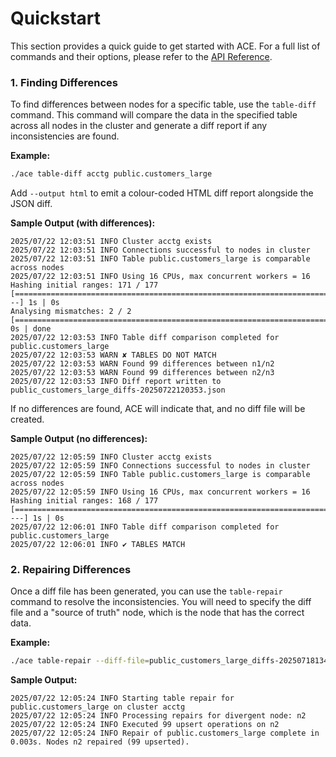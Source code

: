 # Quickstart

This section provides a quick guide to get started with ACE. For a full list of commands and their options, please refer to the [API Reference](docs/api.md).

### 1. Finding Differences

To find differences between nodes for a specific table, use the `table-diff` command. This command will compare the data in the specified table across all nodes in the cluster and generate a diff report if any inconsistencies are found.

**Example:**
```sh
./ace table-diff acctg public.customers_large
```

Add `--output html` to emit a colour-coded HTML diff report alongside the JSON diff. 


**Sample Output (with differences):**
```
2025/07/22 12:03:51 INFO Cluster acctg exists
2025/07/22 12:03:51 INFO Connections successful to nodes in cluster
2025/07/22 12:03:51 INFO Table public.customers_large is comparable across nodes
2025/07/22 12:03:51 INFO Using 16 CPUs, max concurrent workers = 16
Hashing initial ranges: 171 / 177 [=======================================================================>---] 1s | 0s
Analysing mismatches: 2 / 2 [=================================================================================] 0s | done
2025/07/22 12:03:53 INFO Table diff comparison completed for public.customers_large
2025/07/22 12:03:53 WARN ✘ TABLES DO NOT MATCH
2025/07/22 12:03:53 WARN Found 99 differences between n1/n2
2025/07/22 12:03:53 WARN Found 99 differences between n2/n3
2025/07/22 12:03:53 INFO Diff report written to public_customers_large_diffs-20250722120353.json
```

If no differences are found, ACE will indicate that, and no diff file will be created.

**Sample Output (no differences):**
```
2025/07/22 12:05:59 INFO Cluster acctg exists
2025/07/22 12:05:59 INFO Connections successful to nodes in cluster
2025/07/22 12:05:59 INFO Table public.customers_large is comparable across nodes
2025/07/22 12:05:59 INFO Using 16 CPUs, max concurrent workers = 16
Hashing initial ranges: 168 / 177 [======================================================================>----] 1s | 0s
2025/07/22 12:06:01 INFO Table diff comparison completed for public.customers_large
2025/07/22 12:06:01 INFO ✔ TABLES MATCH
```

### 2. Repairing Differences

Once a diff file has been generated, you can use the `table-repair` command to resolve the inconsistencies. You will need to specify the diff file and a "source of truth" node, which is the node that has the correct data.

**Example:**
```sh
./ace table-repair --diff-file=public_customers_large_diffs-20250718134542.json --source-of-truth=n1 acctg public.customers_large
```

**Sample Output:**
```
2025/07/22 12:05:24 INFO Starting table repair for public.customers_large on cluster acctg
2025/07/22 12:05:24 INFO Processing repairs for divergent node: n2
2025/07/22 12:05:24 INFO Executed 99 upsert operations on n2
2025/07/22 12:05:24 INFO Repair of public.customers_large complete in 0.003s. Nodes n2 repaired (99 upserted).
```

